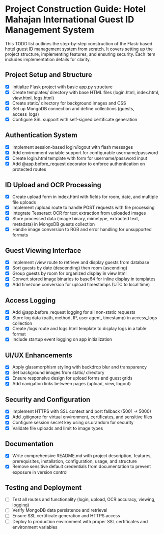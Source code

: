 # Project Construction Guide: Hotel Mahajan International Guest ID Management System

This TODO list outlines the step-by-step construction of the Flask-based hotel guest ID management system from scratch. It covers setting up the project structure, implementing features, and ensuring security. Each item includes implementation details for clarity.

## Project Setup and Structure
- [x] Initialize Flask project with basic app.py structure
- [x] Create templates/ directory with base HTML files (login.html, index.html, view.html, logs.html)
- [x] Create static/ directory for background images and CSS
- [x] Set up MongoDB connection and define collections (guests, access_logs)
- [x] Configure SSL support with self-signed certificate generation

## Authentication System
- [x] Implement session-based login/logout with flash messages
- [x] Add environment variable support for configurable username/password
- [x] Create login.html template with form for username/password input
- [x] Add @app.before_request decorator to enforce authentication on protected routes

## ID Upload and OCR Processing
- [x] Create upload form in index.html with fields for room, date, and multiple file uploads
- [x] Implement /upload route to handle POST requests with file processing
- [x] Integrate Tesseract OCR for text extraction from uploaded images
- [x] Store processed data (image binary, mimetype, extracted text, metadata) in MongoDB guests collection
- [x] Handle image conversion to RGB and error handling for unsupported formats

## Guest Viewing Interface
- [x] Implement /view route to retrieve and display guests from database
- [x] Sort guests by date (descending) then room (ascending)
- [x] Group guests by room for organized display in view.html
- [x] Convert stored image binaries to base64 for inline display in templates
- [x] Add timezone conversion for upload timestamps (UTC to local time)

## Access Logging
- [x] Add @app.before_request logging for all non-static requests
- [x] Store log data (path, method, IP, user agent, timestamp) in access_logs collection
- [x] Create /logs route and logs.html template to display logs in a table format
- [x] Include startup event logging on app initialization

## UI/UX Enhancements
- [x] Apply glassmorphism styling with backdrop blur and transparency
- [x] Set background images from static/ directory
- [x] Ensure responsive design for upload forms and guest grids
- [x] Add navigation links between pages (upload, view, logout)

## Security and Configuration
- [x] Implement HTTPS with SSL context and port fallback (5001 -> 5000)
- [x] Add .gitignore for virtual environment, certificates, and sensitive files
- [x] Configure session secret key using os.urandom for security
- [x] Validate file uploads and limit to image types

## Documentation
- [x] Write comprehensive README.md with project description, features, prerequisites, installation, configuration, usage, and structure
- [x] Remove sensitive default credentials from documentation to prevent exposure in version control

## Testing and Deployment
- [ ] Test all routes and functionality (login, upload, OCR accuracy, viewing, logging)
- [ ] Verify MongoDB data persistence and retrieval
- [ ] Ensure SSL certificate generation and HTTPS access
- [ ] Deploy to production environment with proper SSL certificates and environment variables
